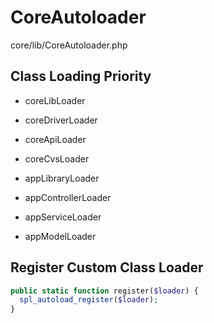 # CoreAutoloader

core/lib/CoreAutoloader.php



## Class Loading Priority

- coreLibLoader

- coreDriverLoader

- coreApiLoader

- coreCvsLoader

- appLibraryLoader

- appControllerLoader

- appServiceLoader

- appModelLoader



## Register Custom Class Loader

```php
public static function register($loader) {
  spl_autoload_register($loader); 
}
```


